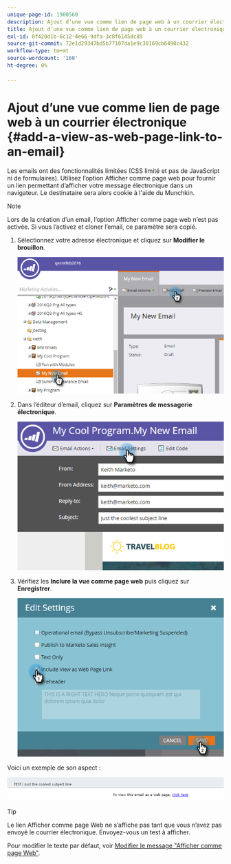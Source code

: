 ```yaml
---
unique-page-id: 1900560
description: Ajout d’une vue comme lien de page web à un courrier électronique - Documents Marketo - Documentation du produit
title: Ajout d’une vue comme lien de page web à un courrier électronique
exl-id: 0f420d1b-6c12-4e66-9dfa-3c8f6145dc89
source-git-commit: 72e1d29347bd5b77107da1e9c30169cb6490c432
workflow-type: tm+mt
source-wordcount: '160'
ht-degree: 0%

---
```


# Ajout d’une vue comme lien de page web à un courrier électronique {#add-a-view-as-web-page-link-to-an-email}

Les emails ont des fonctionnalités limitées (CSS limité et pas de JavaScript ni de formulaires). Utilisez l’option Afficher comme page web pour fournir un lien permettant d’afficher votre message électronique dans un navigateur. Le destinataire sera alors cookie à l&#39;aide du Munchkin.

>[!NOTE]
>
>Lors de la création d’un email, l’option Afficher comme page web n’est pas activée. Si vous l’activez et cloner l’email, ce paramètre sera copié.

1. Sélectionnez votre adresse électronique et cliquez sur **Modifier le brouillon**.

   ![](assets/one-5.png)

1. Dans l’éditeur d’email, cliquez sur **Paramètres de messagerie électronique**.

   ![](assets/two-5.png)

1. Vérifiez les **Inclure la vue comme page web** puis cliquez sur **Enregistrer**.

   ![](assets/three-4.png)

Voici un exemple de son aspect :

![](assets/four-3.png)

>[!TIP]
>
>Le lien Afficher comme page Web ne s’affiche pas tant que vous n’avez pas envoyé le courrier électronique. Envoyez-vous un test à afficher.

Pour modifier le texte par défaut, voir [Modifier le message &quot;Afficher comme page Web&quot;](/help/marketo/product-docs/administration/email-setup/edit-the-view-as-web-page-message.md).
